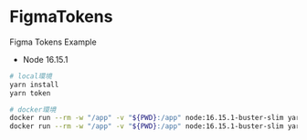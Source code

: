 # FigmaTokens
Figma Tokens Example

- Node 16.15.1

```sh
# local環境
yarn install
yarn token

# docker環境
docker run --rm -w "/app" -v "${PWD}:/app" node:16.15.1-buster-slim yarn install
docker run --rm -w "/app" -v "${PWD}:/app" node:16.15.1-buster-slim yarn token
```